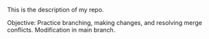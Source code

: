 This is the description of my repo.

Objective: Practice branching, making changes, and resolving merge conflicts.
Modification in main branch.
